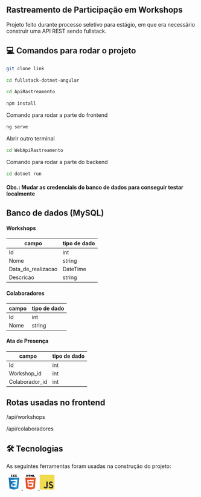 ## Rastreamento de Participação em Workshops
Projeto feito durante processo seletivo para estágio, em que era necessário construir uma API REST sendo fullstack.

## :computer: Comandos para rodar o projeto

```bash
git clone link
```

```bash
cd fullstack-dotnet-angular
```

```bash
cd ApiRastreamento
```
```bash
npm install
```
Comando para rodar a parte do frontend
```bash
ng serve
```

Abrir outro terminal 

```bash
cd WebApiRastreamento
```
Comando para rodar a parte do backend
```bash
cd dotnet run
```
#### Obs.: Mudar as credenciais do banco de dados para conseguir testar localmente

## Banco de dados (MySQL)

#### Workshops

| campo              | tipo de dado |
| ------------------ | ------------ |
| Id                 | int          |
| Nome               | string       |
| Data_de_realizacao | DateTime         |
| Descricao          | string       |

#### Colaboradores

| campo | tipo de dado |
| ----- | ------------ |
| Id    | int          |
| Nome  | string       |

#### Ata de Presença

| campo          | tipo de dado |
| -------------- | ------------ |
| Id             | int          |
| Workshop_id    | int          |
| Colaborador_id | int          |

## Rotas usadas no frontend

/api/workshops

/api/colaboradores

## 🛠 Tecnologias

As seguintes ferramentas foram usadas na construção do projeto:

<a href="https://www.w3schools.com/css/" target="_blank" rel="noreferrer"> 
<img src="https://raw.githubusercontent.com/devicons/devicon/master/icons/css3/css3-original-wordmark.svg" alt="css3" width="40" height="40"/> </a> <a href="https://www.w3.org/html/" target="_blank" rel="noreferrer"> 
<img src="https://raw.githubusercontent.com/devicons/devicon/master/icons/html5/html5-original-wordmark.svg" alt="html5" width="40" height="40"/> </a> <a href="https://developer.mozilla.org/en-US/docs/Web/JavaScript" target="_blank" rel="noreferrer"> 
<img src="https://raw.githubusercontent.com/devicons/devicon/master/icons/javascript/javascript-original.svg" alt="javascript" width="40" height="40"/> </a> 
